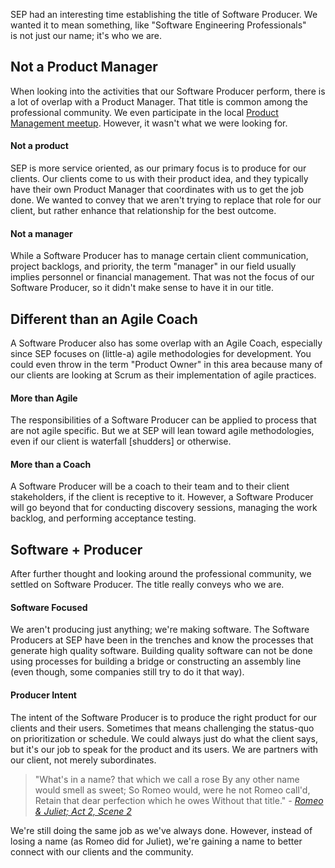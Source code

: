 SEP had an interesting time establishing the title of Software Producer. We wanted it to mean something, like "Software Engineering Professionals" is not just our name; it's who we are.
<h2>Not a Product Manager</h2>
When looking into the activities that our Software Producer perform, there is a lot of overlap with a Product Manager. That title is common among the professional community. We even participate in the local <a title="Indy Product Management Meetup" href="http://www.meetup.com/Indy-Product-Management/">Product Management meetup</a>. However, it wasn't what we were looking for.
<h4>Not a product</h4>
SEP is more service oriented, as our primary focus is to produce for our clients. Our clients come to us with their product idea, and they typically have their own Product Manager that coordinates with us to get the job done. We wanted to convey that we aren't trying to replace that role for our client, but rather enhance that relationship for the best outcome.
<h4>Not a manager</h4>
While a Software Producer has to manage certain client communication, project backlogs, and priority, the term "manager" in our field usually implies personnel or financial management. That was not the focus of our Software Producer, so it didn't make sense to have it in our title.
<h2>Different than an Agile Coach</h2>
A Software Producer also has some overlap with an Agile Coach, especially since SEP focuses on (little-a) agile methodologies for development. You could even throw in the term "Product Owner" in this area because many of our clients are looking at Scrum as their implementation of agile practices.
<h4>More than Agile</h4>
The responsibilities of a Software Producer can be applied to process that are not agile specific. But we at SEP will lean toward agile methodologies, even if our client is waterfall [shudders] or otherwise.
<h4>More than a Coach</h4>
A Software Producer will be a coach to their team and to their client stakeholders, if the client is receptive to it. However, a Software Producer will go beyond that for conducting discovery sessions, managing the work backlog, and performing acceptance testing.
<h2>Software + Producer</h2>
After further thought and looking around the professional community, we settled on Software Producer. The title really conveys who we are.
<h4>Software Focused</h4>
We aren't producing just anything; we're making software. The Software Producers at SEP have been in the trenches and know the processes that generate high quality software. Building quality software can not be done using processes for building a bridge or constructing an assembly line (even though, some companies still try to do it that way).
<h4>Producer Intent</h4>
The intent of the Software Producer is to produce the right product for our clients and their users. Sometimes that means challenging the status-quo on prioritization or schedule. We could always just do what the client says, but it's our job to speak for the product and its users. We are partners with our client, not merely subordinates.
<blockquote>"What's in a name? that which we call a rose
By any other name would smell as sweet;
So Romeo would, were he not Romeo call'd,
Retain that dear perfection which he owes
Without that title."
<em>- <a title="Shakespeare Public Domain" href="http://shakespeare.mit.edu/romeo_juliet/romeo_juliet.2.2.html">Romeo &amp; Juliet; Act 2, Scene 2</a></em></blockquote>
We're still doing the same job as we've always done. However, instead of losing a name (as Romeo did for Juliet), we're gaining a name to better connect with our clients and the community.
